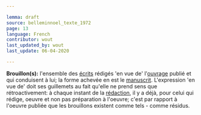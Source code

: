 ```yaml
---

lemma: draft
source: belleminnoel_texte_1972
page: 13
language: French
contributor: wout
last_updated_by: wout
last_update: 06-04-2020

---
```


**Brouillon(s):** l'ensemble des [écrits](writingProduct.html) rédigés 'en vue de' l'[ouvrage](work.html) publié et qui conduisent à lui; la forme achevée en est le [manuscrit](manuscript.html). L'expression 'en vue de' doit ses guillemets au fait qu'elle ne prend sens que rétroactivement: à chaque instant de la [rédaction](editing.html), il y a déjà, pour celui qui rédige, oeuvre et non pas préparation à l'oeuvre; c'est par rapport à l'oeuvre publiée que les brouillons existent comme tels - comme résidus.
